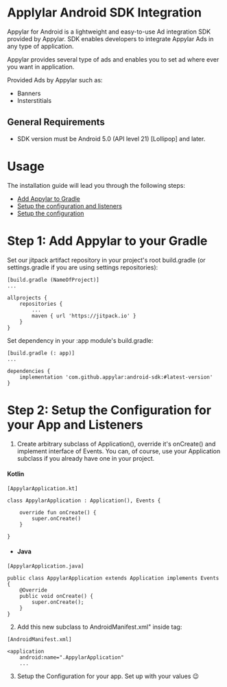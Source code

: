 # Applylar Android SDK Integration

Appylar for Android is a lightweight and easy-to-use Ad integration SDK provided by Appylar. SDK enables developers to integrate Appylar Ads in any type of application.

Appylar provides several type of ads and enables you to set ad where ever you want in application.

Provided Ads by Appylar such as:

 - Banners
 - Insterstitials
 
## General Requirements
 - SDK version must be Android 5.0 (API level 21) [Lollipop] and later.
 
# Usage
The installation guide will lead you through the following steps:
 - <a href="https://github.com/5exceptions-rakeshdiwan/mine-personal/new/main?readme=1#appylar-android-sdk">Add Appylar to Gradle</a>
 - <a href="https://github.com/5exceptions-rakeshdiwan/mine-personal/new/main?readme=1#appylar-android-sdk">Setup the configuration and listeners</a>
 - <a href="https://github.com/5exceptions-rakeshdiwan/mine-personal/new/main?readme=1#appylar-android-sdk">Setup the configuration</a>

# Step 1: Add Appylar to your Gradle
Set our jitpack artifact repository in your project's root build.gradle (or settings.gradle if you are using settings repositories):
```
[build.gradle (NameOfProject)]
...

allprojects {
	repositories {
		...
		maven { url 'https://jitpack.io' }
	}
}
```
Set dependency in your :app module's build.gradle:
```
[build.gradle (: app)]
...

dependencies {
	implementation 'com.github.appylar:android-sdk:#latest-version'
}
```

# Step 2: Setup the Configuration for your App and Listeners
1. Create arbitrary subclass of Application(), override it's onCreate() and implement interface of Events. You can, of course, use your Application subclass if you already have one in your project.
#### Kotlin
```
[AppylarApplication.kt]

class AppylarApplication : Application(), Events {

    override fun onCreate() {
        super.onCreate()
    }

}
```
- #### Java
```
[AppylarApplication.java]

public class AppylarApplication extends Application implements Events {
    @Override
    public void onCreate() {
        super.onCreate();
    }
}
```
2. Add this new subclass to AndroidManifest.xml" inside <application> tag:
```
[AndroidManifest.xml]

<application
    android:name=".AppylarApplication"
    ...
```
3. Setup the Configuration for your app. Set up with your values 😉
